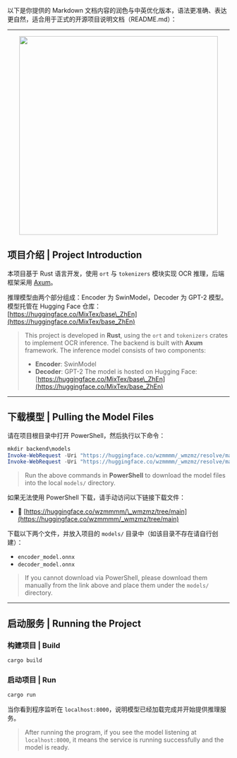 以下是你提供的 Markdown 文档内容的润色与中英优化版本，语法更准确、表达更自然，适合用于正式的开源项目说明文档（README.md）：

---

<p align="center">
  <img src="icon.ico" width="450" height="450">
</p>

## 项目介绍 | Project Introduction

本项目基于 Rust 语言开发，使用 `ort` 与 `tokenizers` 模块实现 OCR 推理，后端框架采用 [Axum](https://github.com/tokio-rs/axum)。

推理模型由两个部分组成：Encoder 为 SwinModel，Decoder 为 GPT-2 模型。模型托管在 Hugging Face 仓库：[https://huggingface.co/MixTex/base\_ZhEn](https://huggingface.co/MixTex/base_ZhEn)

> This project is developed in **Rust**, using the `ort` and `tokenizers` crates to implement OCR inference. The backend is built with **Axum** framework.
> The inference model consists of two components:
>
> * **Encoder**: SwinModel
> * **Decoder**: GPT-2
>   The model is hosted on Hugging Face: [https://huggingface.co/MixTex/base\_ZhEn](https://huggingface.co/MixTex/base_ZhEn)

---

## 下载模型 | Pulling the Model Files

请在项目根目录中打开 PowerShell，然后执行以下命令：

```powershell
mkdir backend\models
Invoke-WebRequest -Uri "https://huggingface.co/wzmmmm/_wmzmz/resolve/main/encoder_model.onnx" -OutFile "models/encoder_model.onnx"
Invoke-WebRequest -Uri "https://huggingface.co/wzmmmm/_wmzmz/resolve/main/decoder_model.onnx" -OutFile "models/decoder_model.onnx"
```

> Run the above commands in **PowerShell** to download the model files into the local `models/` directory.

如果无法使用 PowerShell 下载，请手动访问以下链接下载文件：

* 🔗 [https://huggingface.co/wzmmmm/\_wmzmz/tree/main](https://huggingface.co/wzmmmm/_wmzmz/tree/main)

下载以下两个文件，并放入项目的 `models/` 目录中（如该目录不存在请自行创建）：

* `encoder_model.onnx`
* `decoder_model.onnx`

> If you cannot download via PowerShell, please download them manually from the link above and place them under the `models/` directory.

---

## 启动服务 | Running the Project

### 构建项目 | Build

```cmd
cargo build
```

### 启动项目 | Run

```cmd
cargo run
```

当你看到程序监听在 `localhost:8000`，说明模型已经加载完成并开始提供推理服务。

> After running the program, if you see the model listening at `localhost:8000`, it means the service is running successfully and the model is ready.
